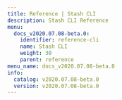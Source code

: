 ```yaml
---
title: Reference | Stash CLI
description: Stash CLI Reference
menu:
  docs_v2020.07.08-beta.0:
    identifier: reference-cli
    name: Stash CLI
    weight: 30
    parent: reference
menu_name: docs_v2020.07.08-beta.0
info:
  catalog: v2020.07.08-beta.0
  version: v2020.07.08-beta.0
---
```


